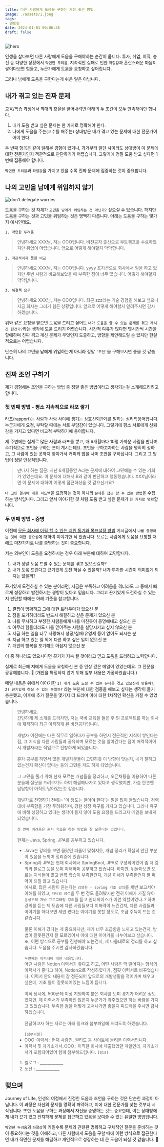 ```yaml
---
title: 다른 사람에게 도움을 구하는 가장 좋은 방법
image: ./assets/1.jpeg
tags:
- 멘토링
date: 2024-01-01 00:06:38
draft: false
---
```


![hero](assets/1.jpeg)

인생을 살다보면 다른 사람에게 도움을 구해야하는 순간이 옵니다. 투자, 취업, 이직, 승진 등 다양한 상황에서 `막연한 두려움`, 지속적인 실패로 인한 `좌절감`과 혼란스러운 마음이 쌓이다보면 힘들고, 누군가에게 도움을 요청하고 싶어집니다.

그러나 남에게 도움을 구한다는게 쉬운 일은 아닙니다.

## 내가 겪고 있는 진짜 문제

교육/학습 과정에서 최대의 효율을 얻어내려면 아래의 두 조건이 모두 만족해야만 합니다.

1. 내가 도움 받고 싶은 문제는 한 가지로 명확해야 한다.
2. 나에게 도움을 주는(교수를 해주는) 상대방은 내가 겪고 있는 문제에 대한 전문가이어야 한다.

두 번째 항목은 같이 일해본 경험이 있거나, 과거부터 알던 사이라도 상대방이 이 문제에 대한 전문가인지 객관적으로 판단하기가 어렵습니다. 그렇기에 정말 도움 받고 싶다면 1번에 집중해야 합니다.

`막연한 두려움`과 `좌절감`을 가지고 있을 수록 진짜 문제에 집중하는 것이 중요합니다.

## 나의 고민을 남에게 위임하지 않기

![don't delegate worries](assets/2.jpeg)

도움을 구하는 것 자체가 `고민을 남에게 위임하는 것 아닌가?` 싶으실 수 있습니다. 하지만 도움을 구하는 것과 고민을 위임하는 것은 명백히 다릅니다. 아래는 도움을 구하는 몇가지 예시인데요.

`1. 막연한 두려움`
> 안녕하세요 XXX님, 저는 OOO입니다. 비전공자 출신으로 부트캠프를 수료하였지만 취업이 어렵습니다. 앞으로 어떻게 해야할지 막막합니다.

`2. 객관적이지 못한 비교`
> 안녕하세요 XXX님, 저는 OOO입니다. yyyy 포지션으로 회사에서 일을 하고 있지만 주변 사람과 비교해보았을 때 부족한 점이 너무 많습니다. 어떻게 해야할지 막막합니다.

`3. 해결책 요구`
> 안녕하세요 XXX님, 저는 OOO입니다. 최근 zzz라는 기술 경험을 해보고 싶으나 지금 회사는 그러기 힘든 상황입니다. 앞으로 어떻게 해야할지 알려주시면 감사하겠습니다.

위와 같은 요청을 받으면 도움을 드리고 싶어도 `내가 도움을 줄 수 있는 문제를 겪고 계시긴 한건가?`라는 생각에 도움 드리기 어렵습니다. 시간적 여유가 많다면 몇시간씩 시간을 할애하며 진짜 겪고 계신 문제가 무엇인지 도출하고, 방향을 제안해드릴 순 있지만 현실적으로는 어렵습니다.

단순히 나의 고민을 남에게 위임하는게 아니라 정말 `'조언'`을 구해보시면 좋을 것 같습니다.

## 진짜 조언 구하기

제가 경험해본 조언을 구하는 방법 중 정말 좋은 방법이라고 생각되는걸 소개해드리려고 합니다.


### 첫 번째 방법 - 평소 지속적으로 라포 쌓기

라포(rapport)는 사람과 사람 사이에 생기는 상호신뢰관계를 말하는 심리학용어입니다. 누군가에게 요청, 부탁할 때에는 서로 부담감이 있습니다. 그렇기에 평소 서로에게 신뢰감을 가지고 있다면 비교적 부탁하기에 용이합니다.

제 주변에는 실제로 많은 사람과 라포를 쌓고, 매 6개월마다 10명 가까운 사람을 만나며 주기적으로 조언을 구하는 분이 계시는데요. 조언을 구하고자하는 사람을 명확히 정하고, 그 사람이 있는 곳까지 찾아가서 커피와 밥을 사며 조언을 구하십니다. 그리고 그 방법이 정말 인상적입니다.

> 만나서 하는 질문: 지난 6개월동안 A라는 문제에 대하여 고민해볼 수 있는 기회가 있었는데요. 이 문제에 대해서 B와 같이 판단하고 행동했습니다. XXX님이라면 이 문제에 대하여 어떻게 접근하셨을 것 같으신가요?

`내 고민 결과에 대한 피드백`을 요청하는 것이 아니라 `문제를 접근 할 수 있는 방법`을 수집하는 방식입니다. 그리고 앞서 이야기한 것 처럼 도움 받고 싶은 문제가 `한 가지로 명확`합니다.

### 두 번째 방법 - 증명

이전에 <a href="/모든-회사에-어필-할-수-있는-지원-동기와-목표설정-방법" target="_blank" rel="nofollow">모든 회사에 어필 할 수 있는 지원 동기와 목표설정 방법</a> 게시글에서 `나를 증명하는 것에 대한 중요성`에 대하여 이야기한 적 있습니다. 모르는 사람에게 도움을 요청할 때에도 마찬가지로 나를 증명하는 것이 중요합니다.

저는 외부인이 도움을 요청하시는 경우 아래 부분에 대하여 고민합니다.

1. 내가 정말 도움 드릴 수 있는 문제를 겪고 있으신걸까?
2. 내가 도움 드린다고 끈기있게 도전 하실 수 있을까? 내가 투자한 시간이 의미없게 되지는 않을까?

끈기있게 도전하실 수 있는 분이라면, 지금은 부족하고 어려움을 겪더라도 그 중에서 빠르게 성장하고 발전하시는 경향이 있다고 믿습니다. 그리고 끈기있게 도전하실 수 있는지 판단할 때에는 아래 기준을 참고합니다.

1. 결핍이 명확하고 그에 대한 트라우마가 있으신 분
2. 잠을 포기하더라도 반드시 해결하고 싶은 문제가 있으신 분
3. 나를 무시하고 부정한 사람들에게 나를 미친듯이 증명해내고 싶으신 분
4. 아무리 힘들더라도 나를 믿어주는 사람을 실망시키고 싶지 않으신 분
5. 지금 하는 일을 너무 사랑해서 성공/실패/유명세 등이 없어도 되시는 분
6. 지금 하고 있는 일 외에 다른 하고 싶은 일이 없으신 분
7. 개인의 행복을 포기해도 아쉽지 않으신 분

이 중 하나라도 있으시다면 끈기가 지속 될 것이라고 믿고 도움을 드리려고 노력합니다.

실제로 최근에 저에게 도움을 요청하신 분 중 인상 깊은 메일이 있었는데요. 그 전문을 공유해봅니다. 🙂 (개인을 특정하지 않기 위해 일부 내용은 가공하였습니다.)

메일 내용은 위에서 이야기한 `1) 내가 도움 드릴 수 있는 문제를 겪고 있으신게 맞을까?`, `2) 끈기있게 하실 수 있는 분일까?` 라는 부분에 대한 검증을 해보고 싶다는 생각이 들기 충분했고, 이후에 추가 질문을 몇가지 더 드리며 이에 대한 1차적인 확신을 가질 수 있었습니다.

> 안녕하세요. <br/>
> 간단하게 제 소개를 드리자면, 저는 국비 교육을 들은 후 SI 프로젝트를 하는 회사에 재직하다 최근 이직하게 된 비전공자입니다.<br/><br/>
> 개발자 이전에는 다른 직무로 일하다가 공부를 하면서 전문적인 지식이 쌓인다는 점, 그 지식을 다른 사람들과 공유하며 모르는 것을 알아간다는 점이 매력적이어서 개발자라는 직업으로 전향하게 되었습니다.<br/><br/>
> 혼자 공부를 하면서 많은 개발자분들이 고민하듯 이 방향이 맞는지, 내가 잘하고 있는건지 확신이 없다는 등의 고민을 저도 하게 되었습니다.<br/><br/>
> 그 고민을 풀기 위해 현재 모르는 개념들을 정리하고, 오픈채팅을 이용하여 다른 분들께 질문을 드려보기도 하며 해결해나가고 있다고 생각했지만, 가슴 한켠엔 답답함이 아직도 남아있는것 같습니다.<br/><br/>
> 개발자로 전향하기 전에는 '이 정도는 알아야 한다'는 말을 많이 들었습니다. 경력 대비 부족함을 가장 두려워하며, 강한 성장 욕구를 가지고 있습니다. 그러나 욕구에 비해 성장하고 있다는 생각이 들지 않아 도움 요청을 드리고자 메일을 보내게 되었습니다.<br/><br/>
> `첫 번째 어려움은 혼자 학습을 하는 방법을 잘 모른다는 것입니다.`<br/><br/>
> 현재는 Java, Spring, JPA를 공부하고 있습니다.<br/>
> - Java는 강의를 보면 몰랐던 퍼즐이 맞춰지듯, 개념 정리가 확실히 안된 부분이 있음을 느끼며 정리중에 있습니다. 
> - Spring과 JPA는 현재 회사에서 SpringBoot, JPA로 구성되어있어 좀 더 강의와 블로그 등을 보며 이해하며 공부하고 있습니다.
> 하지만, 뒤돌아보면 모르는 지식들이 많고 반복 학습이 부족한건지, 개념 이해가 부족한건지 잘 파악이 되질 않고 있습니다.<br/>
> 예시로, 많은 사람이 듣는다는 `김영한 - spring 기초 강의`를 세번 보고서야 이해를 하였고, `자바의 정석`을 두 번 정도 돌려봤지만 전혀 이해가 가질 않아 `윤성우의 자바 프로그래밍 강의`를 듣고 인터페이스가 이런 역할이었나..? 하며 강의를 듣는 제 모습에 다른 사람들보다 이해력이 느린건지, 다른 사람들과 이야기를 하다보면 세번 봤다는 이야기를 못할 정도로, 조금 주눅이 드는 것 같습니다.<br/><br/>
> 물론 이해가 갔다는 게 중요하지만, 제가 너무 조급함을 느끼고 있는건지, 방법이 잘못된건지 잘 모르겠어서 이에 대한 이야기를 나누어보고 싶습니다. 또, 어떤 방식으로 공부를 진행해야 되는건지, 제 나름대로의 정리를 하고 싶습니다. 도움을 주시면 감사하겠습니다.<br/><br/>
> `두번째는 이력서에 대한 내용입니다.`<br/>
> 어떤 사람은 Notion 이력서가 좋다고 하고, 어떤 사람은 딱 떨어지는 형식의 이력서가 좋다고 하여, Notion으로 작성하였다가, 점핏 이력서로 바꾸었습니다. 이력서 안의 내용이 잘 정돈되어 앞으로의 개발생활을 적어가며 채우고 싶은데, 기초 틀이 잘못되어있는 느낌이 듭니다.<br/><br/>
> 이직 당시에, 500군데 이상 지원하여 붙은 회사를 보며 경기가 어려운 점도 있지만, 제 이력서가 부족하진 않은지 누군가가 봐주었으면 하는 바램을 가지고 있었습니다. 부족한 점을 어떻게 고쳐나가면 좋을지 피드백을 주시면 감사하겠습니다.<br/><br/>
> 전달하고자 하는 자료는 아래 링크와 첨부파일에 드리도록 하겠습니다.<br/><br/>
> `[첨부파일]`
> - OOO-이력서 : 현재 사람인, 원티드 등 사이트에 올려둔 이력서입니다.
> - 이력서 및 자기소개서_OOO : 이직한 회사에 제출했었던 파일인데, 자기소개서가 포함되어있어 함께 첨부해드립니다.
> `[링크]`
> 1. 벨로그 : ____________
> 2. 노션 : ____________

## 맺으며

Journey of Life, 인생의 여정에서 진정한 도움과 조언을 구하는 것은 단순한 과정이 아닙니다. 이 과정은 자신의 문제를 명확히 파악하고, 이에 대한 전문가를 찾는 것부터 시작됩니다. 또한 도움을 구하는 과정에서 자신을 증명하는 것도 중요한데, 이는 상대방에게 내가 끈기 있고 진지하게 문제를 접근하고 있음을 보여줄 수 있는 유일한 방법입니다.

`막연한 두려움`과 `좌절감`이 커질수록 문제와 관련된 명확하고 구체적인 질문을 준비하는 것이 중요하다는 것을 이해하고, 다른 사람에게 도움을 구할 때에 이런 방식으로 접근한다면 내가 직면한 문제를 해결하고 개인적으로 성장하는 데 큰 도움이 되실 것 같습니다. 🙂
